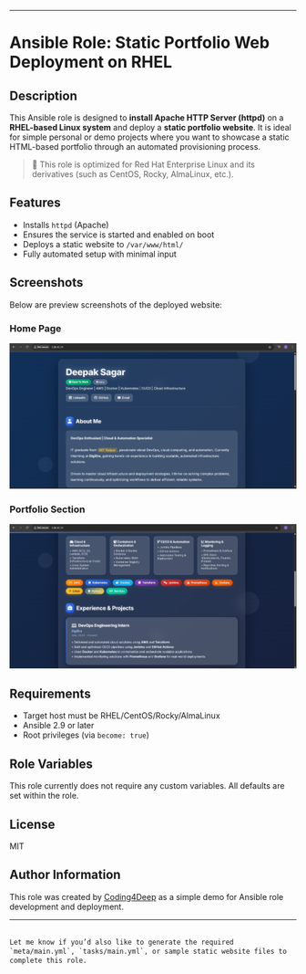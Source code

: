 
---

# Ansible Role: Static Portfolio Web Deployment on RHEL

## Description

This Ansible role is designed to **install Apache HTTP Server (httpd)** on a **RHEL-based Linux system** and deploy a **static portfolio website**. It is ideal for simple personal or demo projects where you want to showcase a static HTML-based portfolio through an automated provisioning process.

> 🔧 This role is optimized for Red Hat Enterprise Linux and its derivatives (such as CentOS, Rocky, AlmaLinux, etc.).

## Features

- Installs `httpd` (Apache)
- Ensures the service is started and enabled on boot
- Deploys a static website to `/var/www/html/`
- Fully automated setup with minimal input

## Screenshots

Below are preview screenshots of the deployed website:

### Home Page
![Screenshot 1](Screenshot1.png)

### Portfolio Section
![Screenshot 2](Screenshot2.png)


## Requirements

- Target host must be RHEL/CentOS/Rocky/AlmaLinux
- Ansible 2.9 or later
- Root privileges (via `become: true`)

## Role Variables
This role currently does not require any custom variables. All defaults are set within the role.



## License
MIT

## Author Information

This role was created by [Coding4Deep](https://github.com/Coding4Deep) as a simple demo for Ansible role development and deployment.

---

```

Let me know if you’d also like to generate the required `meta/main.yml`, `tasks/main.yml`, or sample static website files to complete this role.
```
